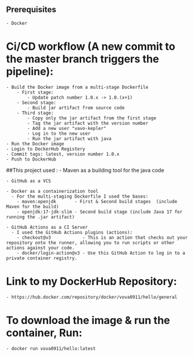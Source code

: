  ## Prerequisites
    - Docker
    
# Ci/CD workflow (A new commit to the master branch triggers the pipeline):
    - Build the Docker image from a multi-stage Dockerfile
        - First stage:
            - Update patch number 1.0.x -> 1.0.(x+1)
        - Second stage: 
            - Build jar artifact from source code
        - Third stage: 
            - Copy only the jar artifact from the first stage
            - Tag the jar artifact with the version number
            - Add a new user "vavo-kepler"
            - Log in to the new user
            - Run the jar artifact with java
    - Run the Docker image 
    - Login to DockerHub Registery 
    - Commit tags: latest, version number 1.0.x
    - Push to DockerHub    
    
##This project used :
    - Maven as a building tool for the java code
    
    - GitHub as a VCS 
    
    - Docker as a containerization tool
      - For the multi-staging Dockerfile I used the bases:
        - maven:openjdk       - First & Second build stages  (include Maven for the build)
        - openjdk:17-jdk-slim - Second build stage (include Java 17 for running the .jar artifact)
        
    - GitHub Actions as a CI Server
      - I used the GitHub Actions plugins (actions):
        - checkout@v3            - This is an action that checks out your repository onto the runner, allowing you to run scripts or other actions against your code.
        - docker/login-action@v3 - Use this GitHub Action to log in to a private container registry.
  
# Link to my DockerHub Repository:
    - https://hub.docker.com/repository/docker/vova0911/hello/general

# To download the image & run the container, Run:
    - docker run vova0911/hello:latest

